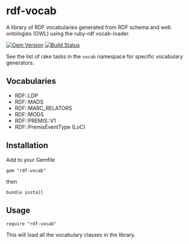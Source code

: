 rdf-vocab
=========

A library of RDF vocabularies generated from RDF schema and web ontologies (OWL) using the ruby-rdf vocab-loader.

[![Gem Version](https://badge.fury.io/rb/rdf-vocab.svg)](http://badge.fury.io/rb/rdf-vocab)
[![Build Status](https://travis-ci.org/projecthydra-labs/rdf-vocab.svg?branch=master)](https://travis-ci.org/projecthydra-labs/rdf-vocab)

See the list of rake tasks in the `vocab` namespace for specific vocabulary generators.

## Vocabularies

- RDF::LDP
- RDF::MADS
- RDF::MARC_RELATORS
- RDF::MODS
- RDF::PREMIS::V1
- RDF::PremisEventType (LoC)

## Installation

Add to your Gemfile

    gem "rdf-vocab"

then

    bundle install
    
## Usage

    require "rdf-vocab"
    
This will load all the vocabulary classes in the library.

